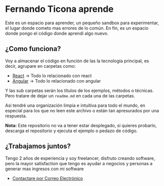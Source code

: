 # Fernando Ticona aprende
Este es un espacio para aprender, un pequeño sandbox para experimentar,
el lugar donde cometo mas errores de lo común. En fin, es un espacio
donde pongo el código donde aprendí algo nuevo.

## ¿Como funciona?
Voy a almacenar el código en función de las la tecnología principal,
es decir, agrupare en carpetas como:
- [React](./react) -> Todo lo relacionado con react
- [Angular](./angular) -> Todo lo relacionado con angular

Y las sub carpetas serán los títulos de los ejemplos, métodos o técnicas.
Pero tratare de dejar un `readme.md` en cada una de las carpetas.

Asi tendré una organización limpia e intuitiva para todo el mundo,
en especial para los que no leen este archivo o están tan apresurados
por una respuesta.

**Nota:** Este repositorio no va a tener estar desplegado, si quieres
probarlo, descarga el repositorio y ejecuta el ejemplo o pedazo de código.

## ¿Trabajamos juntos?
Tengo 2 años de experiencia y soy freelancer, disfruto creando software,
pero la mayor satisfaction que tengo es ayudar a negocios y personas a
generar mas ingresos con mi software
- [Contactare por Correo Electrónico](malito:fvcoder1@gmail.com)
